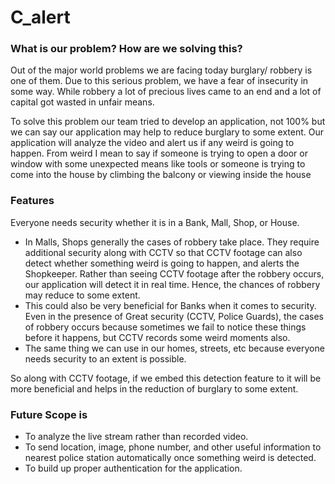 # C_alert
### What is our problem? How are we solving this?

Out of the major world problems we are facing today burglary/ robbery is one of them. Due to this serious problem, we have a fear of insecurity in some way. While robbery a lot of precious lives came to an end and a lot of capital got wasted in unfair means.

To solve this problem our team tried to develop an application, not 100% but we can say our application may help to reduce burglary to some extent. Our application will analyze the video and alert us if any weird is going to happen. From weird I mean to say if someone is trying to open a door or window with some unexpected means like tools or someone is trying to come into the house by climbing the balcony or viewing inside the house 

### Features

Everyone needs security whether it is in a Bank, Mall, Shop, or House.

- In Malls, Shops generally the cases of robbery take place. They require additional security along with CCTV so that CCTV footage can also detect whether something weird is going to happen, and alerts the Shopkeeper. Rather than seeing CCTV footage after the robbery occurs, our application will detect it in real time. Hence, the chances of robbery may reduce to some extent.
- This could also be very beneficial for Banks when it comes to security. Even in the presence of Great security (CCTV, Police Guards), the cases of robbery occurs because sometimes we fail to notice these things before it happens, but CCTV records some weird moments also.
- The same thing we can use in our homes, streets, etc because everyone needs security to an extent is possible.

So along with CCTV footage, if we embed this detection feature to it will be more beneficial and helps in the reduction of burglary to some extent.

### Future Scope is

- To analyze the live stream rather than recorded video.
- To send location, image, phone number, and other useful information to nearest police station automatically once something weird is detected.
- To build up proper authentication for the application.
